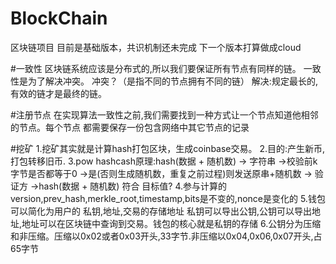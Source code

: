 # BlockChain
区块链项目
目前是基础版本，共识机制还未完成
下一个版本打算做成cloud

#一致性
区块链系统应该是分布式的,所以我们要保证所有节点有同样的链。
一致性是为了解决冲突。
冲突？（是指不同的节点拥有不同的链）
解决:规定最长的,有效的链才是最终的链。





#注册节点
在实现算法一致性之前,我们需要找到一种方式让一个节点知道他相邻的节点。每个节点
都需要保存一份包含网络中其它节点的记录


#挖矿
1.挖矿其实就是计算hash打包区块，生成coinbase交易。
2.目的:产生新币,打包转移旧币.
3.pow hashcash原理:hash(数据 + 随机数) -> 字符串 ->校验前k字节是否都等于0 ->是(否则生成随机数，重复之前过程)则发送原串+随机数 -> 验证方
 ->hash(数据 + 随机数) 符合 目标值?
4.参与计算的version,prev_hash,merkle_root,timestamp,bits是不变的,nonce是变化的
5.钱包可以简化为用户的 私钥,地址,交易的存储地址
  私钥可以导出公钥,公钥可以导出地址,地址可以在区块链中查询到交易。钱包的核心就是私钥的存储
6.公钥分为压缩和非压缩。压缩以0x02或者0x03开头,33字节.非压缩以0x04,0x06,0x07开头,占65字节
